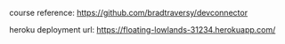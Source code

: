 course reference: https://github.com/bradtraversy/devconnector

heroku deployment url: https://floating-lowlands-31234.herokuapp.com/
